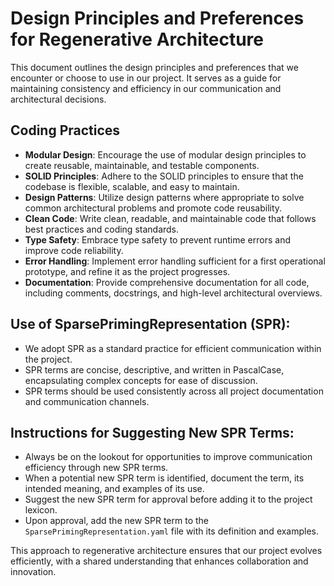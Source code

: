 Design Principles and Preferences for Regenerative Architecture
==============================================================

This document outlines the design principles and preferences that we encounter or choose to use in our project. It serves as a guide for maintaining consistency and efficiency in our communication and architectural decisions.

Coding Practices
----------------
- **Modular Design**: Encourage the use of modular design principles to create reusable, maintainable, and testable components.
- **SOLID Principles**: Adhere to the SOLID principles to ensure that the codebase is flexible, scalable, and easy to maintain.
- **Design Patterns**: Utilize design patterns where appropriate to solve common architectural problems and promote code reusability.
- **Clean Code**: Write clean, readable, and maintainable code that follows best practices and coding standards.
- **Type Safety**: Embrace type safety to prevent runtime errors and improve code reliability.
- **Error Handling**: Implement error handling sufficient for a first operational prototype, and refine it as the project progresses.
- **Documentation**: Provide comprehensive documentation for all code, including comments, docstrings, and high-level architectural overviews.


Use of SparsePrimingRepresentation (SPR):
------------------------------------------
- We adopt SPR as a standard practice for efficient communication within the project.
- SPR terms are concise, descriptive, and written in PascalCase, encapsulating complex concepts for ease of discussion.
- SPR terms should be used consistently across all project documentation and communication channels.

Instructions for Suggesting New SPR Terms:
------------------------------------------
- Always be on the lookout for opportunities to improve communication efficiency through new SPR terms.
- When a potential new SPR term is identified, document the term, its intended meaning, and examples of its use.
- Suggest the new SPR term for approval before adding it to the project lexicon.
- Upon approval, add the new SPR term to the `SparsePrimingRepresentation.yaml` file with its definition and examples.

This approach to regenerative architecture ensures that our project evolves efficiently, with a shared understanding that enhances collaboration and innovation.
